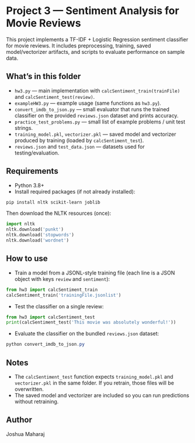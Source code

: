 

# Project 3 — Sentiment Analysis for Movie Reviews

This project implements a TF-IDF + Logistic Regression sentiment classifier for movie reviews. It includes preprocessing, training, saved model/vectorizer artifacts, and scripts to evaluate performance on sample data.

## What’s in this folder

- `hw3.py` — main implementation with `calcSentiment_train(trainFile)` and `calcSentiment_test(review)`.
- `exampleHW3.py` — example usage (same functions as `hw3.py`).
- `convert_imdb_to_json.py` — small evaluator that runs the trained classifier on the provided `reviews.json` dataset and prints accuracy.
- `practice_test_problems.py` — small list of example problems / unit test strings.
- `training_model.pkl`, `vectorizer.pkl` — saved model and vectorizer produced by training (loaded by `calcSentiment_test`).
- `reviews.json` and `test_data.json` — datasets used for testing/evaluation.

## Requirements

- Python 3.8+
- Install required packages (if not already installed):

```powershell
pip install nltk scikit-learn joblib
```

Then download the NLTK resources (once):

```python
import nltk
nltk.download('punkt')
nltk.download('stopwords')
nltk.download('wordnet')
```

## How to use

- Train a model from a JSONL-style training file (each line is a JSON object with keys `review` and `sentiment`):

```python
from hw3 import calcSentiment_train
calcSentiment_train('trainingFile.jsonlist')
```

- Test the classifier on a single review:

```python
from hw3 import calcSentiment_test
print(calcSentiment_test('This movie was absolutely wonderful!'))
```

- Evaluate the classifier on the bundled `reviews.json` dataset:

```powershell
python convert_imdb_to_json.py
```

## Notes

- The `calcSentiment_test` function expects `training_model.pkl` and `vectorizer.pkl` in the same folder. If you retrain, those files will be overwritten.
- The saved model and vectorizer are included so you can run predictions without retraining.

## Author

Joshua Maharaj


